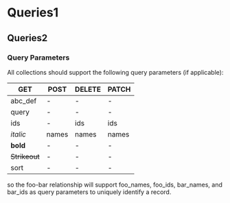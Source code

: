 # Queries1
## Queries2
### Query Parameters
All collections should support the following query parameters (if applicable):

| GET                | POST | DELETE | PATCH |
|--------------------|------|--------|-------|
| abc_def | -    | -      | -     |
| query             | -    | -      | -     |
| ids                | -    | ids    | ids   |
| _italic_              | names | names  | names |
| **bold**              | -    | -      | -     |
| ~~Strikeout~~             | -    | -      | -     |
| sort               | -    | -      | -     |

so the foo-bar relationship will support foo_names, foo_ids, bar_names, and bar_ids as query parameters to uniquely identify a record.

